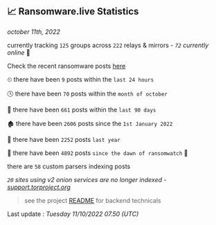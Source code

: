 
## 📈 Ransomware.live Statistics
_october 11th, 2022_

currently tracking `125` groups across `222` relays & mirrors - _`72` currently online_ 📡

Check the recent ransomware posts [here](https://www.ransomware.live/#/recentposts)


⏲ there have been `9` posts within the `last 24 hours`

🕓 there have been `70` posts within the `month of october`

📅 there have been `661` posts within the `last 90 days`

🏚 there have been `2606` posts since the `1st January 2022`

🚀 there have been `2252` posts `last year`

🦕 there have been `4892` posts `since the dawn of ransomwatch` 🐣

there are `58` custom parsers indexing posts

_`20` sites using v2 onion services are no longer indexed - [support.torproject.org](https://support.torproject.org/onionservices/v2-deprecation/)_

> see the project [README](https://github.com/jmousqueton/ransomwatch#readme) for backend technicals



Last update : _Tuesday 11/10/2022 07.50 (UTC)_

